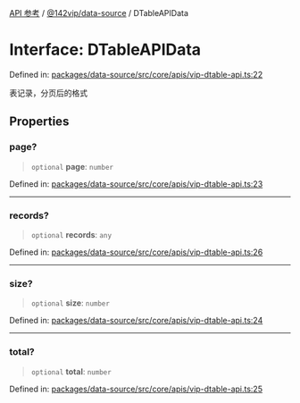 [API 参考](../wiki/Home) / [@142vip/data-source](../wiki/@142vip.data-source) / DTableAPIData

# Interface: DTableAPIData

Defined in: [packages/data-source/src/core/apis/vip-dtable-api.ts:22](https://github.com/142vip/core-x/blob/15d5bc9ef4bece78c0e60bdf074a2d245f625100/packages/data-source/src/core/apis/vip-dtable-api.ts#L22)

表记录，分页后的格式

## Properties

### page?

> `optional` **page**: `number`

Defined in: [packages/data-source/src/core/apis/vip-dtable-api.ts:23](https://github.com/142vip/core-x/blob/15d5bc9ef4bece78c0e60bdf074a2d245f625100/packages/data-source/src/core/apis/vip-dtable-api.ts#L23)

***

### records?

> `optional` **records**: `any`

Defined in: [packages/data-source/src/core/apis/vip-dtable-api.ts:26](https://github.com/142vip/core-x/blob/15d5bc9ef4bece78c0e60bdf074a2d245f625100/packages/data-source/src/core/apis/vip-dtable-api.ts#L26)

***

### size?

> `optional` **size**: `number`

Defined in: [packages/data-source/src/core/apis/vip-dtable-api.ts:24](https://github.com/142vip/core-x/blob/15d5bc9ef4bece78c0e60bdf074a2d245f625100/packages/data-source/src/core/apis/vip-dtable-api.ts#L24)

***

### total?

> `optional` **total**: `number`

Defined in: [packages/data-source/src/core/apis/vip-dtable-api.ts:25](https://github.com/142vip/core-x/blob/15d5bc9ef4bece78c0e60bdf074a2d245f625100/packages/data-source/src/core/apis/vip-dtable-api.ts#L25)
